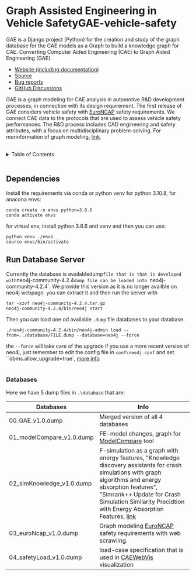# Graph Assisted Engineering in Vehicle SafetyGAE-vehicle-safety

GAE is a Django project (Python) for the creation and study of the graph database for the CAE models as a Graph to build a knowledge graph for CAE. Converting Computer Aided Engineering (CAE) to Graph Aided Engineering (GAE).

- [Website (including documentation)](https://fraunhofer-scai.github.io/GAE-vehicle-safety/)
- [Source](https://github.com/Fraunhofer-SCAI/GAE-vehicle-safety)
- [Bug reports](https://github.com/Fraunhofer-SCAI/GAE-vehicle-safety/issues)
- [GitHub Discussions](https://github.com/Fraunhofer-SCAI/GAE-vehicle-safety/discussions)

<!-- Mailing list: https://groups.google.com/forum/#!forum/networkx-discuss -->
<!-- Report a security vulnerability: https://tidelift.com/security -->
<!-- Tutorial: https://networkx.org/documentation/latest/tutorial.html -->



GAE is a graph modeling for CAE analysis in automotive R&D development processes, in connection with its design requirement.
The first release of GAE considers vehicle safety with [EuroNCAP](https://www.euroncap.com/en) safety requirements.
We connect CAE data to the protocols that are used to assess vehicle safety performances.
The R&D process includes CAD engineering and safety attributes, with a focus on multidisciplinary problem-solving.
For morinformation of graph modeling, [link](https://arxiv.org/abs/2209.14910). 

<br />

<!-- TABLE OF CONTENTS -->
<details>
  <summary>Table of Contents</summary>
  <ol>
    <li><a href="##Run-Database-Server">Run Database Servery</a></li>
    <li><a href="##Databases">Databases</a></li>
        
  </ol>
</details>

<br />

## Dependencies 
Install the requirements via conda or python venv for python 3.10.8, for anacona  envs:

```
conda create -n envs python=3.8.6
conda activate envs
```

for virtual env, install python 3.8.6 and venv and then you can use:
```
python venv ./envs
source envs/bin/activate

```


## Run Database Server

Currently the database is availabledump`file that is that is developed with`neo4j-community-4.2.4`dump file can be loaded into `neo4j-community-4.2.4`. We provide this version as it is no longer availble on neo4j webpage. you can extract it and then run the server with

```
tar -xzvf neo4j-community-4.2.4.tar.gz
neo4j-community-4.2.4/bin/neo4j start
```

Then you can load one od available `.dump` file databases to your database.

```
./neo4j-community-4.2.4/bin/neo4j-admin load --from=../database/FILE.dump --database=neo4j --force
```

the `--force` will take care of the upgrade if you use a more recent version of neo4j, just remember to edit the config file in `conf\neo4j.conf` and set ``dbms.allow_upgrade=true`, [more info](https://neo4j.com/docs/operations-manual/current/configuration/neo4j-conf/)
<br />
<br />

### Databases

Here we have 5 dump files in `.\database` that are:

| Databases                 | Info                                                                                                                                                                                                                                                                                                               |
| ------------------------- | ------------------------------------------------------------------------------------------------------------------------------------------------------------------------------------------------------------------------------------------------------------------------------------------------------------------ |
| 00_GAE_v1.0.dump          | Merged version of all 4 databases                                                                                                                                                                                                                                                                                  |
| 01_modelCompare_v1.0.dump | FE-model changes, graph for [ModelCompare](https://www.scai.fraunhofer.de/de/geschaeftsfelder/numerische-datenbasierte-vorhersage/produkte/modelcompare.html) tool                                                                                                                                                 |
| 02_simKnowledge_v1.0.dump | F-simulation as a graph with energy features, "Knowledge discovery assistants for crash simulations with graph algorithms and energy absorption features", "Simrank++ Update for Crash Simulation Similarity Precidtion with Energy Absorption Features, [link](https://ins.uni-bonn.de/staff/garcke#publications) |
| 03_euroNcap_v1.0.dump     | Graph modeling [EuroNCAP](https://www.euroncap.com/en) safety requirements with web scrawling.                                                                                                                                                                                                                     |
| 04_safetyLoad_v1.0.dump   | load-case specification that is used in [CAEWebVis](https://caewebvis.scai.fraunhofer.de/) visualization                                                                                                                                                                                                           |

